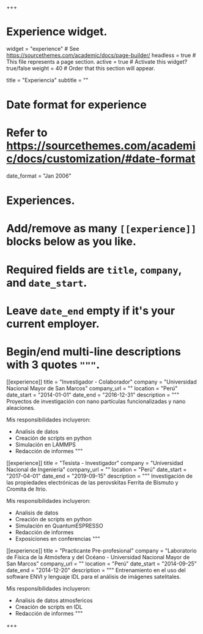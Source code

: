+++
# Experience widget.
widget = "experience"  # See https://sourcethemes.com/academic/docs/page-builder/
headless = true  # This file represents a page section.
active = true  # Activate this widget? true/false
weight = 40  # Order that this section will appear.

title = "Experiencia"
subtitle = ""

# Date format for experience
#   Refer to https://sourcethemes.com/academic/docs/customization/#date-format
date_format = "Jan 2006"

# Experiences.
#   Add/remove as many `[[experience]]` blocks below as you like.
#   Required fields are `title`, `company`, and `date_start`.
#   Leave `date_end` empty if it's your current employer.
#   Begin/end multi-line descriptions with 3 quotes `"""`.
[[experience]]
  title = "Investigador - Colaborador"
  company = "Universidad Nacional Mayor de San Marcos"
  company_url = ""
  location = "Perú"
  date_start = "2014-01-01"
  date_end = "2016-12-31"
  description = """
  Proyectos de investigación con nano partículas funcionalizadas y      nano aleaciones.
  
  Mis responsibilidades incluyeron:
  
  * Analisis de datos
  * Creación de scripts en python
  * Simulación en LAMMPS
  * Redacción de informes
  """

[[experience]]
  title = "Tesista - Investigador"
  company = "Universidad Nacional de Ingeniería"
  company_url = ""
  location = "Perú"
  date_start = "2017-04-01"
  date_end = "2019-09-15"
  description = """
  Investigación de las propiedades electrónicas de las perovskitas
  Ferrita de Bismuto y Cromita de Itrio.
  
  Mis responsibilidades incluyeron:
  
  * Analisis de datos
  * Creación de scripts en python
  * Simulación en QuantumESPRESSO
  * Redacción de informes
  * Exposiciones en conferencias
  """

[[experience]]
  title = "Practicante Pre-profesional"
  company = "Laboratorio de Física de la Atmósfera y del Océano - Universidad Nacional Mayor de San Marcos"
  company_url = ""
  location = "Perú"
  date_start = "2014-09-25"
  date_end = "2014-12-20"
  description = """
  Entrenamiento en el uso del software ENVI y lenguaje IDL para 
  el análisis de imágenes satelitales.
  
  Mis responsibilidades incluyeron:
  
  * Analisis de datos atmosfericos
  * Creación de scripts en IDL
  * Redacción de informes
  """

+++
